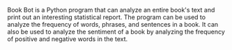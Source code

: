 Book Bot is a Python program that can analyze an entire book's text and print out an interesting statistical report. The program can be used to analyze the frequency of words, phrases, and sentences in a book. It can also be used to analyze the sentiment of a book by analyzing the frequency of positive and negative words in the text.
